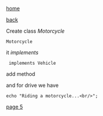 [home](./page01.md)

[back](./page03.md)

Create class *Motorcycle*

```
Motorcycle
```

it *implements*

```
 implements Vehicle
```
add method

and for drive we have

```
echo "Riding a motorcycle...<br/>";
```

[page 5](./page05.md)
